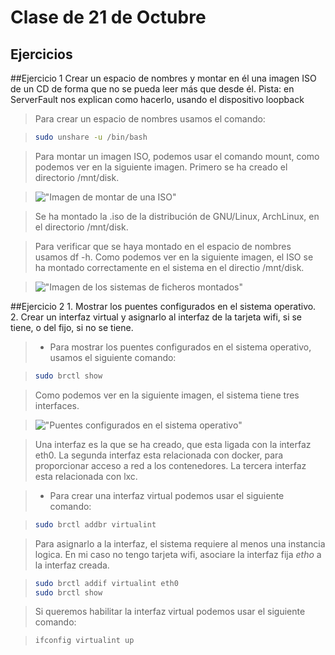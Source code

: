 Clase de 21 de Octubre
=====================

Ejercicios
----------

##Ejercicio 1
    Crear un espacio de nombres y montar en él una imagen ISO de un CD de forma que no se pueda leer más que desde él.
    Pista: en ServerFault nos explican como hacerlo, usando el dispositivo loopback

> Para crear un espacio de nombres usamos el comando:

> ```sh
> sudo unshare -u /bin/bash
> ```

> Para montar un imagen ISO, podemos usar el comando mount, como podemos ver en la siguiente imagen. Primero se ha creado el directorio /mnt/disk.

> !["Imagen de montar de una ISO"](https://raw.github.com/josecolella/GII-2013/master/Screenshots/Tema2Screenshots/Screenshot%20from%202013-10-21%2022:17:35.png)

> Se ha montado la .iso de la distribución de GNU/Linux, ArchLinux, en el directorio /mnt/disk.

> Para verificar que se haya montado en el espacio de nombres usamos df -h.
Como podemos ver en la siguiente imagen, el ISO se ha montado correctamente en el sistema en el directio /mnt/disk.

> !["Imagen de los sistemas de ficheros montados"](https://raw.github.com/josecolella/GII-2013/master/Screenshots/Tema2Screenshots/Screenshot%20from%202013-10-21%2022:18:59.png)

##Ejercicio 2
    1. Mostrar los puentes configurados en el sistema operativo.
    2. Crear un interfaz virtual y asignarlo al interfaz de la tarjeta wifi, si se tiene, o del fijo,
    si no se tiene.


> * Para mostrar los puentes configurados en el sistema operativo, usamos el 
> siguiente comando:

> ```sh
> sudo brctl show
> ```

> Como podemos ver en la siguiente imagen, el sistema tiene tres interfaces.


> !["Puentes configurados en el sistema operativo"](https://raw.github.com/josecolella/GII-2013/master/Screenshots/Tema2Screenshots/Screenshot%20from%202013-10-20%2023:05:24.png)

> Una interfaz es la que se ha creado, que esta ligada con la interfaz eth0.
> La segunda interfaz esta relacionada con docker, para proporcionar acceso a red a los contenedores. La tercera interfaz esta relacionada con lxc.


> * Para crear una interfaz virtual podemos usar el siguiente comando:

> ```sh
> sudo brctl addbr virtualint
> ```

> Para asignarlo a la interfaz, el sistema requiere al menos una instancia logica. En mi caso no tengo tarjeta wifi, asociare la interfaz fija *etho* a la interfaz creada.

> ```sh
> sudo brctl addif virtualint eth0
> sudo brctl show
> ```

> Si queremos habilitar la interfaz virtual podemos usar el siguiente comando:

> ```sh
> ifconfig virtualint up
> ```
